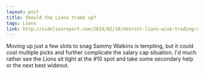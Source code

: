```yaml
---
layout: post
title: Should the Lions trade up?
tags: Lions
link: http://sidelionreport.com/2014/02/18/detroit-lions-wise-trading-nfl-draft/
---
```


Moving up just a few slots to snag Sammy Watkins is tempting, but it could cost multiple picks and further complicate the salary cap situation.  I'd much rather see the Lions sit tight at the #10 spot and take some secondary help or the next best wideout.
